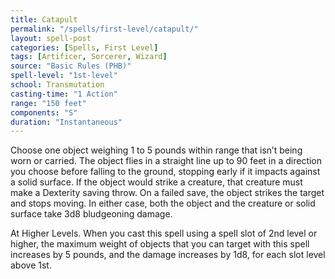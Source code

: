 ```yaml
---
title: Catapult
permalink: "/spells/first-level/catapult/"
layout: spell-post
categories: [Spells, First Level]
tags: [Artificer, Sorcerer, Wizard]
source: "Basic Rules (PHB)"
spell-level: "1st-level"
school: Transmutation
casting-time: "1 Action"
range: "150 feet"
components: "S"
duration: "Instantaneous"
---
```


Choose one object weighing 1 to 5 pounds within range that isn’t being worn or carried. The object flies in a straight line up to 90 feet in a direction you choose before falling to the ground, stopping early if it impacts against a solid surface. If the object would strike a creature, that creature must make a Dexterity saving throw. On a failed save, the object strikes the target and stops moving. In either case, both the object and the creature or solid surface take 3d8 bludgeoning damage.

At Higher Levels. When you cast this spell using a spell slot of 2nd level or higher, the maximum weight of objects that you can target with this spell increases by 5 pounds, and the damage increases by 1d8, for each slot level above 1st.